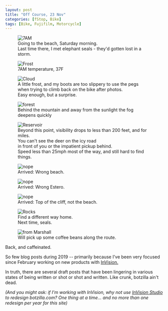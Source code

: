 ```yaml
---
layout: post
title: "Off Course, 23 Nov"
categories: [fStop, Bike]
tags: [Bike, Fujifilm, Motorcycle]
---
```


<figure class="align-center">
<img alt="7AM" src="{{ site.url}}/pix2019/bjorke_Lighthouse_XT1A8892.jpg">
<figcaption>Going to the beach, Saturday morning.<br/>Last time there, I met elephant seals - they'd gotten lost in a storm.</figcaption>
</figure>

<figure class="align-center">
<img alt="Frost" src="{{ site.url}}/pix2019/bjorke_Lighthouse_XT1A8899.jpg">
<figcaption>7AM temperature, 37F</figcaption>
</figure>
<!--more-->

<figure class="align-center">
<img alt="Cloud" src="{{ site.url}}/pix2019/bjorke_Lighthouse_XT1A8913.jpg">
<figcaption>A little frost, and my boots are too slippery to use the pegs when trying to climb back on the bike after photos.<br/>Easy enough, but a surprise.</figcaption>
</figure>

<figure class="align-center">
<img alt="forest" src="{{ site.url}}/pix2019/bjorke_Lighthouse_XT1A8927.jpg">
<figcaption>Behind the mountain and away from the sunlight the fog deepens quickly</figcaption>
</figure>

<figure class="align-center">
<img alt="Reservoir" src="{{ site.url}}/pix2019/bjorke_Lighthouse_XT1A8931.jpg">
<figcaption>Beyond this point, visibility drops to less than 200 feet, and for miles.<br/>You can't see the deer on the icy road<br/>in front of you or the impatient pickup behind.<br/>Speed less than 25mph most of the way, and still hard to find things.</figcaption>
</figure>

<figure class="align-center">
<img alt="nope" src="{{ site.url}}/pix2019/bjorke_Lighthouse_XT1A8960.jpg">
<figcaption>Arrived: Wrong beach.</figcaption>
</figure>

<figure class="align-center">
<img alt="nope" src="{{ site.url}}/pix2019/bjorke_Lighthouse_XT1A9007.jpg">
<figcaption>Arrived: Wrong Estero.</figcaption>
</figure>

<figure class="align-center">
<img alt="nope" src="{{ site.url}}/pix2019/bjorke_Lighthouse_XT1A8975.jpg">
<figcaption>Arrived: Top of the cliff, not the beach.</figcaption>
</figure>

<figure class="align-center">
<img alt="Rocks" src="{{ site.url}}/pix2019/bjorke_Lighthouse_XT1A9015.jpg">
<figcaption>Find a different way home.<br/>Next time, seals.</figcaption>
</figure>

<figure class="align-center">
<img alt="from Marshall" src="{{ site.url}}/pix2019/bjorke_Lighthouse_XT1A9023.jpg">
<figcaption>Will pick up some coffee beans along the route.</figcaption>
</figure>

Back, and caffeinated.

So few blog posts during 2019 -- primarily because I've been very focused since February working on new products with <a href="https://www.invisionapp.com/">InVision.</a> 

In truth, there are several draft posts that have been lingering in various states of being written or shot or shot and written. Like crunk, botzilla ain't dead.

<i>(And you might ask: if I'm working with InVision, why not use <a href="https://www.invisionapp.com/studio">InVision Studio</a> to redesign botzilla.com? One thing at a time... and no more than one redesign per year for this site)</i>

